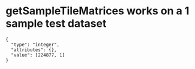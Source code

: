 # getSampleTileMatrices works on a 1 sample test dataset

    {
      "type": "integer",
      "attributes": {},
      "value": [224877, 1]
    }

